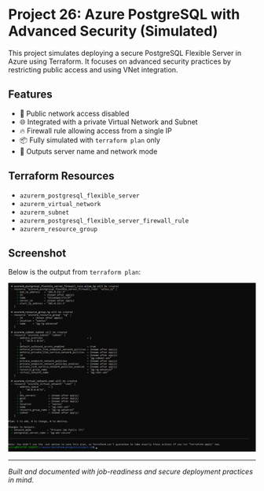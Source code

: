 
# Project 26: Azure PostgreSQL with Advanced Security (Simulated)

This project simulates deploying a secure PostgreSQL Flexible Server in Azure using Terraform. It focuses on advanced security practices by restricting public access and using VNet integration.

## Features

- 🚫 Public network access disabled
- 🌐 Integrated with a private Virtual Network and Subnet
- 🔥 Firewall rule allowing access from a single IP
- 📦 Fully simulated with `terraform plan` only
- 🧾 Outputs server name and network mode

## Terraform Resources

- `azurerm_postgresql_flexible_server`
- `azurerm_virtual_network`
- `azurerm_subnet`
- `azurerm_postgresql_flexible_server_firewall_rule`
- `azurerm_resource_group`

## Screenshot

Below is the output from `terraform plan`:

![Terraform Plan Output](./screenshots/terraform-plan.png)

---

*Built and documented with job-readiness and secure deployment practices in mind.*

